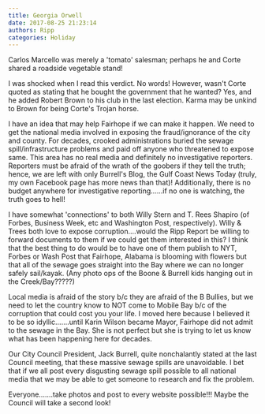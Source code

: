 ```yaml
---
title: Georgia Orwell
date: 2017-08-25 21:23:14
authors: Ripp
categories: Holiday
---
```


 Carlos Marcello was merely a 'tomato' salesman; perhaps he and Corte shared a roadside vegetable stand!

I was shocked when I read this verdict. No words!  However, wasn't Corte quoted as stating that he bought the government that he wanted?  Yes, and he added Robert Brown to his club in the last election.  Karma may be unkind to Brown for being Corte's Trojan horse.  

I have an idea that may help Fairhope if we can make it happen. We need to get the national media involved in exposing the fraud/ignorance of the city and county.  For decades, crooked administrations buried the sewage spill/infrastructure problems and paid off anyone who threatened to expose same.  This area has no real media and definitely no investigative reporters.  Reporters must be afraid of the wrath of the goobers if they tell the truth; hence, we are left with only Burrell's Blog, the Gulf Coast News Today (truly, my own Facebook page has more news than that)!  Additionally, there is no budget anywhere for investigative reporting......if no one is watching, the truth goes to hell!

 I  have somewhat 'connections'  to both Willy Stern and T. Rees Shapiro (of Forbes, Business Week, etc and Washington Post, respectively).   Willy &amp; Trees both love to expose corruption....would the Ripp Report be willing to forward documents to them if we could get them interested in this?  I think that the best thing to do would be to have one of them publish to NYT, Forbes or Wash Post that Fairhope, Alabama is blooming with flowers but that all of the sewage goes straight into the Bay where we can no longer safely sail/kayak.  (Any photo ops of the Boone &amp; Burrell kids hanging out in the Creek/Bay?????)
  
Local media is afraid of the story b/c they are afraid of the B Bullies, but we need to let the country know to NOT come to Mobile Bay b/c of the corruption that could cost you your life.  I moved here because I believed it to be so idyllic.......until Karin Wilson became Mayor, Fairhope did not admit to the sewage in the Bay.  She is not perfect but she is trying to let us know what has  been happening here for decades. 

Our City Council President, Jack Burrell, quite nonchalantly stated at the last Council meeting, that these massive sewage spills are unavoidable.   I bet that if we all post every disgusting sewage spill possible to all national media that we may be able to get someone to research and fix the problem.

Everyone.......take photos and post to every website possible!!!  Maybe the Council will take a second look!